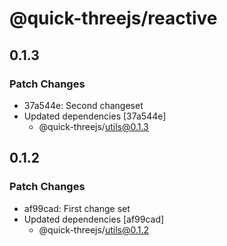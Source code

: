 # @quick-threejs/reactive

## 0.1.3

### Patch Changes

- 37a544e: Second changeset
- Updated dependencies [37a544e]
  - @quick-threejs/utils@0.1.3

## 0.1.2

### Patch Changes

- af99cad: First change set
- Updated dependencies [af99cad]
  - @quick-threejs/utils@0.1.2
